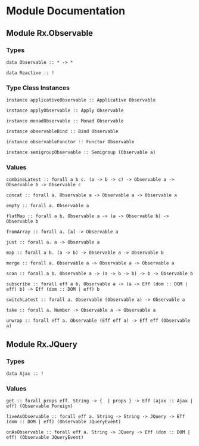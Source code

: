 # Module Documentation

## Module Rx.Observable

### Types

    data Observable :: * -> *

    data Reactive :: !


### Type Class Instances

    instance applicativeObservable :: Applicative Observable

    instance applyObservable :: Apply Observable

    instance monadObservable :: Monad Observable

    instance observableBind :: Bind Observable

    instance observableFunctor :: Functor Observable

    instance semigroupObservable :: Semigroup (Observable a)


### Values

    combineLatest :: forall a b c. (a -> b -> c) -> Observable a -> Observable b -> Observable c

    concat :: forall a. Observable a -> Observable a -> Observable a

    empty :: forall a. Observable a

    flatMap :: forall a b. Observable a -> (a -> Observable b) -> Observable b

    fromArray :: forall a. [a] -> Observable a

    just :: forall a. a -> Observable a

    map :: forall a b. (a -> b) -> Observable a -> Observable b

    merge :: forall a. Observable a -> Observable a -> Observable a

    scan :: forall a b. Observable a -> (a -> b -> b) -> b -> Observable b

    subscribe :: forall eff a b. Observable a -> (a -> Eff (dom :: DOM | eff) b) -> Eff (dom :: DOM | eff) b

    switchLatest :: forall a. Observable (Observable a) -> Observable a

    take :: forall a. Number -> Observable a -> Observable a

    unwrap :: forall eff a. Observable (Eff eff a) -> Eff eff (Observable a)


## Module Rx.JQuery

### Types

    data Ajax :: !


### Values

    get :: forall props eff. String -> {  | props } -> Eff (ajax :: Ajax | eff) (Observable Foreign)

    liveAsObservable :: forall eff a. String -> String -> JQuery -> Eff (dom :: DOM | eff) (Observable JQueryEvent)

    onAsObservable :: forall eff a. String -> JQuery -> Eff (dom :: DOM | eff) (Observable JQueryEvent)



